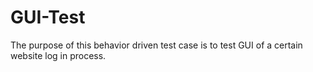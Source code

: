 GUI-Test
========

The purpose of this behavior driven test case is to test GUI of a certain website log in process.
